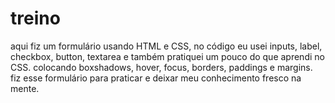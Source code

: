 # treino

aqui fiz um formulário usando HTML e CSS, no código eu usei inputs, label, checkbox, button, textarea e também pratiquei um pouco do que aprendi no CSS.
colocando boxshadows, hover, focus, borders, paddings e margins.
fiz esse formulário para praticar e deixar meu conhecimento fresco na mente.
